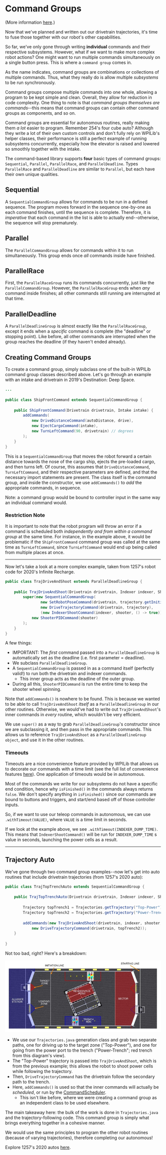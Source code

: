 # Command Groups

(More information [here](https://docs.wpilib.org/en/latest/docs/software/commandbased/command-groups.html).)

Now that we've planned and written out our drivetrain trajectories, it's time to fuse those together with our robot's other capabilities. 

So far, we've only gone through writing **individual** commands and their respective subsystems. However, what if we want to make more complex robot actions? One might want to run multiple commands simultaneously on a single button press. This is where a `command group` comes in.

As the name indicates, command groups are combinations or collections of multiple commands. Thus, what they really do is allow multiple *subsystems* to be run synchronously. 

Command groups compose multiple commands into one whole, allowing a program to be kept simple and clean. Overall, they allow for reduction in code complexity. One thing to note is that *command groups themselves are commands*--this means that command groups can contain other command groups as components, and so on.

Command groups are essential for autonomous routines, really making them *a lot* easier to program. Remember 254's four cube auto? Although they write a lot of their own custom controls and don't fully rely on WPILib's helper classes, their performance is still a perfect example of running subsystems concurrently, especially how the elevator is raised and lowered so smoothly together with the intake.

The command-based library supports **four** basic types of command groups: `Sequential`, `Parallel`, `ParallelRace`, and `ParallelDeadline`. Types `ParallelRace` and `ParallelDeadline` are similar to `Parallel`, but each have their own unique qualities. 

## Sequential

A `SequentialCommandGroup` allows for commands to be run in a defined sequence. The program moves forward in the sequence one-by-one as each command finishes, until the sequence is complete. Therefore, it is *imperative* that each command in the list is able to actually end--otherwise, the sequence will stop prematurely.

## Parallel

The `ParallelCommandGroup` allows for commands within it to run simultaneously. This group ends once *all* commands inside have finished.

## ParallelRace 

First, the `ParallelRaceGroup` runs its commands concurrently, just like the `ParallelCommandGroup`. However, the `ParallelRaceGroup` ends when *any* command inside finishes; all other commands still running are interrupted at that time. 

## ParallelDeadline

A `ParallelDeadlineGroup` is almost exactly like the `ParallelRaceGroup`, except it ends when a *specific* command is complete (the "deadline" or stopping point). Like before, all other commands are interrupted when the group reaches the deadline (if they haven't ended already).

## Creating Command Groups

To create a command group, simply subclass one of the built-in WPILib command group classes described above. Let's go through an example with an intake and drivetrain in 2019's Destination: Deep Space.

```java
...

public class ShipFrontCommand extends SequentialCommandGroup {

    public ShipFrontCommand(Drivetrain drivetrain, Intake intake) {
        addCommands(
            new DriveDistanceCommand(autoDistance, drive),
            new EjectCargoCommand(intake),
            new TurnLeftCommand(90, drivetrain) // degrees
        );
    }
}
```

This is a `SequentialCommandGroup` that moves the robot forward a certain distance towards the nose of the cargo ship, ejects the pre-loaded cargo, and then turns left. Of course, this assumes that `DriveDistanceCommand`, `TurnLeftCommand`, and their respective parameters are defined, and that the necessary import statements are present. The class itself is the command group, and inside the constructor, we use `addCommands()` to *add* the appropriate commands, in sequence.

Note: a command group would be bound to controller input in the same way an individual command would.

### Restriction Note

It is important to note that the robot program will throw an error if a command is scheduled both *independently and from within a command group* at the same time. For instance, in the example above, it would be problematic if the `ShipFrontCommand` command group was called at the same time as `TurnLeftCommand`, since `TurnLeftCommand` would end up being called from multiple places at once.

<hr>

Now let's take a look at a more complex example, taken from 1257's robot code for 2020's Infinite Recharge.

```java
public class TrajDriveAndShoot extends ParallelDeadlineGroup {

    public TrajDriveAndShoot(Drivetrain drivetrain, Indexer indexer, Shooter shooter, Trajectory trajectory, Intake intake) {
        super(new SequentialCommandGroup(
                new SetRobotPoseCommand(drivetrain, trajectory.getInitialPose()),
                new DriveTrajectoryCommand(drivetrain, trajectory),
                (new IndexerShootCommand(indexer, shooter, () -> true)).withTimeout(INDEXER_DUMP_TIME)),
            new ShooterPIDCommand(shooter)
        );
    }
}
```

A few things: 
- IMPORTANT: The *first* command passed into a `ParallelDeadlineGroup` is automatically set as the deadline (i.e. first parameter = deadline).
- We subclass `ParallelDeadlineGroup`.
- A `SequentialCommandGroup` is passed in as a command itself (perfectly valid!) to run both the drivetrain and indexer commands.
    - This inner group acts as the deadline of the outer group.
- During all this, `ShooterPIDCommand` is run the entire time to keep the shooter wheel spinning.

Note that `addCommands()` is nowhere to be found. This is because we wanted to be able to call `TrajDriveAndShoot` *itself* as a `ParallelDeadlineGroup` in our other routines. Otherwise, we would've had to write out `TrajDriveAndShoot`'s inner commands in *every* routine, which wouldn't be very efficient.

We use `super()` as a way to grab `ParallelDeadlineGroup`'s constructor since we are subclassing it, and then pass in the appropriate commands. This allows us to reference `TrajDriveAndShoot` as a `ParallelDeadlineGroup object`, and use it in the other routines. 

### Timeouts

Timeouts are a nice convenience feature provided by WPILib that allows us to decorate our commands with a time limit (see the full list of convenience features [here](https://docs.wpilib.org/en/latest/docs/software/commandbased/convenience-features.html)). One application of timeouts would be in autonomous. 

Most of the commands we write for our subsystems do not have a specific end condition, hence why `isFinished()` in the commands always returns `false`. We don't specify anything in `isFinished()` since our commands are bound to buttons and triggers, and start/end based off of those controller inputs.

So, if we want to use our teleop commands in autonomous, we can use `.withTimeout(VALUE)`, where `VALUE` is a time limit in seconds.

If we look at the example above, we see `.withTimeout(INDEXER_DUMP_TIME)`. This means that `IndexerShootCommand()` will be run for `INDEXER_DUMP_TIME`
s value in seconds, launching the power cells as a result.

<hr>

## Trajectory Auto

We've gone through two command group examples--now let's get into auto routines that include drivetrain trajectories (from 1257's 2020 auto):

```java
public class TrajTopTrenchAuto extends SequentialCommandGroup {

    public TrajTopTrenchAuto(Drivetrain drivetrain, Indexer indexer, Shooter shooter, Intake intake) {

        Trajectory topTrench1 = Trajectories.getTrajectory("Top-Power");
        Trajectory topTrench2 = Trajectories.getTrajectory("Power-Trench");

        addCommands(new TrajDriveAndShoot(drivetrain, indexer, shooter, topTrench1, intake), 
            new DriveTrajectoryCommand(drivetrain, topTrench2));
    }

}
```

Not too bad, right? Here's a breakdown:

![2020 Field Diagram](img&gif/2020FieldDiagram.jpg)

- We use our `Trajectories.java` generation class and grab two separate paths, one for driving up to the target zone ("Top-Power"), and one for going from the power port to the trench ("Power-Trench"; red trench from this diagram's view). 
- The "Top-Power" trajectory is passed into `TrajDriveAndShoot`, which is from the previous example; this allows the robot to shoot power cells while following the trajectory. 
- Then, `DriveTrajectoryCommand` has the drivetrain follow the secondary path to the trench. 
- Here, `addCommands()` is used so that the inner commands will actually be *scheduled*, or run by the [CommandScheduler](https://docs.wpilib.org/en/latest/docs/software/commandbased/command-scheduler.html). 
    - This isn't like before, where we were creating a command group as an independent class to be used elsewhere.

The main takeaway here: the bulk of the work is done in `Trajectories.java` and the trajectory-following code. This command group is simply what brings everything together in a cohesive manner. 

We would use the same principles to program the other robot routines (because of varying trajectories), therefore completing our autonomous!

Explore 1257's 2020 autos [here](https://github.com/FRC1257/2020-Robot/tree/master/src/main/java/frc/robot/commands/auto).




